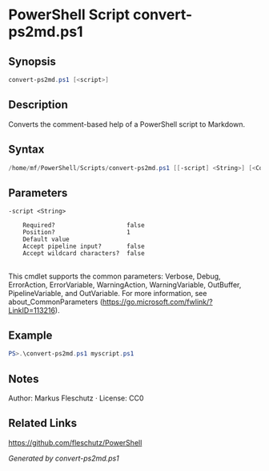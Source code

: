 # PowerShell Script convert-ps2md.ps1

## Synopsis
```powershell
convert-ps2md.ps1 [<script>]
```

## Description
Converts the comment-based help of a PowerShell script to Markdown.

## Syntax
```powershell
/home/mf/PowerShell/Scripts/convert-ps2md.ps1 [[-script] <String>] [<CommonParameters>]
```

## Parameters

```
-script <String>
    
    Required?                    false
    Position?                    1
    Default value                
    Accept pipeline input?       false
    Accept wildcard characters?  false
```
## <CommonParameters>
This cmdlet supports the common parameters: Verbose, Debug, ErrorAction, ErrorVariable, WarningAction, WarningVariable, OutBuffer, PipelineVariable, and OutVariable. For more information, see about_CommonParameters (https://go.microsoft.com/fwlink/?LinkID=113216).

## Example
```powershell
PS>.\convert-ps2md.ps1 myscript.ps1
```


## Notes
Author: Markus Fleschutz · License: CC0

## Related Links
https://github.com/fleschutz/PowerShell

*Generated by convert-ps2md.ps1*
